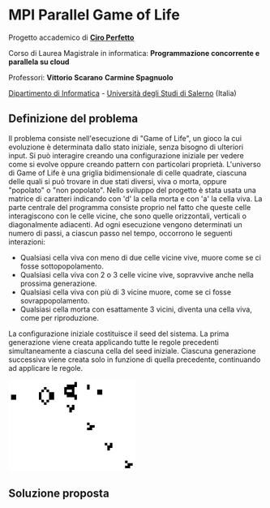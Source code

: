# MPI Parallel Game of Life

Progetto accademico di [**Ciro Perfetto**](https://github.com/ciroperf)

Corso di Laurea Magistrale in informatica: **Programmazione concorrente e parallela su cloud**

Professori: **Vittorio Scarano** **Carmine Spagnuolo**

[Dipartimento di Informatica](http://www.di.unisa.it) - [Università degli Studi di Salerno](https://www.unisa.it/) (Italia)

## Definizione del problema

Il problema consiste nell'esecuzione di "Game of Life", un gioco la cui evoluzione è determinata dallo stato iniziale, senza bisogno di ulteriori input.
Si può interagire creando una configurazione iniziale per vedere come si evolve oppure creando pattern con particolari proprietà.
L'universo di Game of Life è una griglia bidimensionale di celle quadrate, ciascuna delle quali si può trovare in due stati diversi, viva o morta, oppure "popolato" o "non popolato".
Nello sviluppo del progetto è stata usata una matrice di caratteri indicando con 'd' la cella morta e con 'a' la cella viva.
La parte centrale del programma consiste proprio nel fatto che queste celle interagiscono con le celle vicine, che sono quelle orizzontali, verticali o diagonalmente adiacenti.
Ad ogni esecuzione vengono determinati un numero di passi, a ciascun passo nel tempo, occorrono le seguenti interazioni:
- Qualsiasi cella viva con meno di due celle vicine vive, muore come se ci fosse sottopopolamento.
- Qualsiasi cella viva con 2 o 3 celle vicine vive, sopravvive anche nella prossima generazione.
- Qualsiasi cella viva con più di 3 vicine muore, come se ci fosse sovrappopolamento.
- Qualsiasi cella morta con esattamente 3 vicini, diventa una cella viva, come per riproduzione.

La configurazione iniziale costituisce il seed del sistema. La prima generazione viene creata applicando tutte le regole precedenti simultaneamente a ciascuna cella del seed iniziale. Ciascuna generazione successiva viene creata solo in funzione di quella precedente, continuando ad applicare le regole.

![Definizione del problema](Gospers_glider_gun.gif)

## Soluzione proposta




